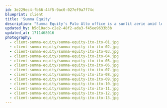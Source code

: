 ```yaml
---
id: 3e229ec4-fb66-44f5-9ac0-027ef9a7f74c
blueprint: client
title: 'Summa Equity'
description: "Summa Equity's Palo Alto office is a sunlit aerie amid lofty outdoor foliage. Echoing the space's exterior surroundings, large-scale ficus and red emerald philodendrons enliven the serene and inviting lounge area. Terracotta vessels planted with hoya and bromeliad in the boardroom form considered vignettes of nature in an otherwise minimal scheme."
updated_by: b5d10adb-c2e2-48f2-ada3-f45ee9633b3b
updated_at: 1711468016
photography:
  - client-summa-equity/summa-equity-ito-ito-01.jpg
  - client-summa-equity/summa-equity-ito-ito-02.jpg
  - client-summa-equity/summa-equity-ito-ito-03.jpg
  - client-summa-equity/summa-equity-ito-ito-04.jpg
  - client-summa-equity/summa-equity-ito-ito-05.jpg
  - client-summa-equity/summa-equity-ito-ito-06.jpg
  - client-summa-equity/summa-equity-ito-ito-07.jpg
  - client-summa-equity/summa-equity-ito-ito-08.jpg
  - client-summa-equity/summa-equity-ito-ito-09.jpg
  - client-summa-equity/summa-equity-ito-ito-10.jpg
  - client-summa-equity/summa-equity-ito-ito-11.jpg
  - client-summa-equity/summa-equity-ito-ito-12.jpg
  - client-summa-equity/summa-equity-ito-ito-13.jpg
---
```

